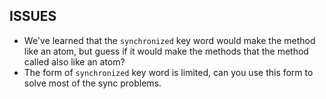 ISSUES
------
*	We've learned that the ```synchronized``` key word would make the method like an atom, but guess if it would make the methods that the method called also like an atom?
*	The form of ```synchronized``` key word is limited, can you use this form to solve most of the sync problems.